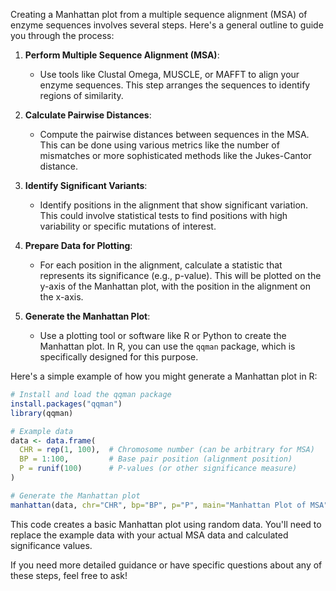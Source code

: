 Creating a Manhattan plot from a multiple sequence alignment (MSA) of enzyme sequences involves several steps. Here's a general outline to guide you through the process:

1. **Perform Multiple Sequence Alignment (MSA)**:
   - Use tools like Clustal Omega, MUSCLE, or MAFFT to align your enzyme sequences. This step arranges the sequences to identify regions of similarity.

2. **Calculate Pairwise Distances**:
   - Compute the pairwise distances between sequences in the MSA. This can be done using various metrics like the number of mismatches or more sophisticated methods like the Jukes-Cantor distance.

3. **Identify Significant Variants**:
   - Identify positions in the alignment that show significant variation. This could involve statistical tests to find positions with high variability or specific mutations of interest.

4. **Prepare Data for Plotting**:
   - For each position in the alignment, calculate a statistic that represents its significance (e.g., p-value). This will be plotted on the y-axis of the Manhattan plot, with the position in the alignment on the x-axis.

5. **Generate the Manhattan Plot**:
   - Use a plotting tool or software like R or Python to create the Manhattan plot. In R, you can use the `qqman` package, which is specifically designed for this purpose.

Here's a simple example of how you might generate a Manhattan plot in R:

```r
# Install and load the qqman package
install.packages("qqman")
library(qqman)

# Example data
data <- data.frame(
  CHR = rep(1, 100),  # Chromosome number (can be arbitrary for MSA)
  BP = 1:100,         # Base pair position (alignment position)
  P = runif(100)      # P-values (or other significance measure)
)

# Generate the Manhattan plot
manhattan(data, chr="CHR", bp="BP", p="P", main="Manhattan Plot of MSA")
```

This code creates a basic Manhattan plot using random data. You'll need to replace the example data with your actual MSA data and calculated significance values.

If you need more detailed guidance or have specific questions about any of these steps, feel free to ask!
